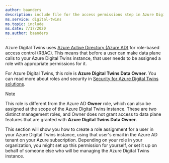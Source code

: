 ```yaml
---
author: baanders
description: include file for the access permissions step in Azure Digital Twins setup
ms.service: digital-twins
ms.topic: include
ms.date: 7/17/2020
ms.author: baanders
---
```


Azure Digital Twins uses [Azure Active Directory (Azure AD)](../articles/active-directory/fundamentals/active-directory-whatis.md) for role-based access control (RBAC). This means that before a user can make data plane calls to your Azure Digital Twins instance, that user needs to be assigned a role with appropriate permissions for it.

For Azure Digital Twins, this role is **Azure Digital Twins Data Owner**. You can read more about roles and security in [Security for Azure Digital Twins solutions](../articles/digital-twins/concepts-security.md).

> [!NOTE]
> This role is different from the Azure AD **Owner** role, which can also be assigned at the scope of the Azure Digital Twins instance. These are two distinct management roles, and Owner does not grant access to data plane features that are granted with **Azure Digital Twins Data Owner**.

This section will show you how to create a role assignment for a user in your Azure Digital Twins instance, using that user's email in the Azure AD tenant on your Azure subscription. Depending on your role in your organization, you might set up this permission for yourself, or set it up on behalf of someone else who will be managing the Azure Digital Twins instance.